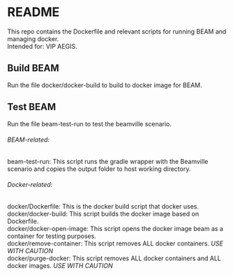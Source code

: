 # README
This repo contains the Dockerfile and relevant scripts for running BEAM and managing docker. <br />
Intended for: VIP AEGIS. <br />

## Build BEAM
Run the file docker/docker-build to build to docker image for BEAM.<br />
## Test BEAM
Run the file beam-test-run to test the beamville scenario.<br />

###### BEAM-related: <br />

beam-test-run: This script runs the gradle wrapper with the Beamville scenario and copies the output folder to host working directory.<br />


###### Docker-related:<br />

docker/Dockerfile: This is the docker build script that docker uses.<br />
docker/docker-build: This script builds the docker image based on Dockerfile.<br />
docker/docker-open-image: This script opens the docker image beam as a container for testing purposes.<br />
docker/remove-container: This script removes ALL docker containers. *USE WITH CAUTION*<br />
docker/purge-docker: This script removes ALL docker containers and ALL docker images. *USE WITH CAUTION*<br />
